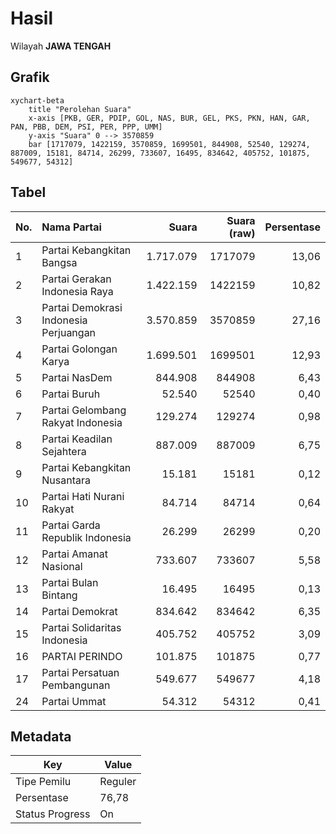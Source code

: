 # Hasil

Wilayah **JAWA TENGAH**

## Grafik

```mermaid
xychart-beta
    title "Perolehan Suara"
    x-axis [PKB, GER, PDIP, GOL, NAS, BUR, GEL, PKS, PKN, HAN, GAR, PAN, PBB, DEM, PSI, PER, PPP, UMM]
    y-axis "Suara" 0 --> 3570859
    bar [1717079, 1422159, 3570859, 1699501, 844908, 52540, 129274, 887009, 15181, 84714, 26299, 733607, 16495, 834642, 405752, 101875, 549677, 54312]
```

## Tabel

| No. | Nama Partai                           | Suara     | Suara (raw) | Persentase |
|:--- |:------------------------------------- | ---------:| -----------:| ----------:|
| 1   | Partai Kebangkitan Bangsa             | 1.717.079 | 1717079     | 13,06      |
| 2   | Partai Gerakan Indonesia Raya         | 1.422.159 | 1422159     | 10,82      |
| 3   | Partai Demokrasi Indonesia Perjuangan | 3.570.859 | 3570859     | 27,16      |
| 4   | Partai Golongan Karya                 | 1.699.501 | 1699501     | 12,93      |
| 5   | Partai NasDem                         | 844.908   | 844908      | 6,43       |
| 6   | Partai Buruh                          | 52.540    | 52540       | 0,40       |
| 7   | Partai Gelombang Rakyat Indonesia     | 129.274   | 129274      | 0,98       |
| 8   | Partai Keadilan Sejahtera             | 887.009   | 887009      | 6,75       |
| 9   | Partai Kebangkitan Nusantara          | 15.181    | 15181       | 0,12       |
| 10  | Partai Hati Nurani Rakyat             | 84.714    | 84714       | 0,64       |
| 11  | Partai Garda Republik Indonesia       | 26.299    | 26299       | 0,20       |
| 12  | Partai Amanat Nasional                | 733.607   | 733607      | 5,58       |
| 13  | Partai Bulan Bintang                  | 16.495    | 16495       | 0,13       |
| 14  | Partai Demokrat                       | 834.642   | 834642      | 6,35       |
| 15  | Partai Solidaritas Indonesia          | 405.752   | 405752      | 3,09       |
| 16  | PARTAI PERINDO                        | 101.875   | 101875      | 0,77       |
| 17  | Partai Persatuan Pembangunan          | 549.677   | 549677      | 4,18       |
| 24  | Partai Ummat                          | 54.312    | 54312       | 0,41       |


## Metadata

| Key             | Value   |
| --------------- | ------- |
| Tipe Pemilu     | Reguler |
| Persentase      | 76,78   |
| Status Progress | On      |



